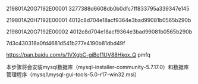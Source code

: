 219801A20G7192E00001
3277388d6608db0b0dfc7ff833795a339347e145



219801A20H7192E00001
4012c8d704e18acf9364e3bad99081b0565b290b


219801A20G7192E00002
4012c8d704e18acf9364e3bad99081b0565b290b



7d3c430318a0fd4681d541b277e4190b81dbd49f


https://pan.baidu.com/s/1VXgbC-giBof1UV88Hkox_Q 
pmfq 

本步骤将会安装mysql数据库（mysql-installer-community-5.7.17.0）和数据库管理程序（mysql\mysql-gui-tools-5.0-r17-win32.msi）
